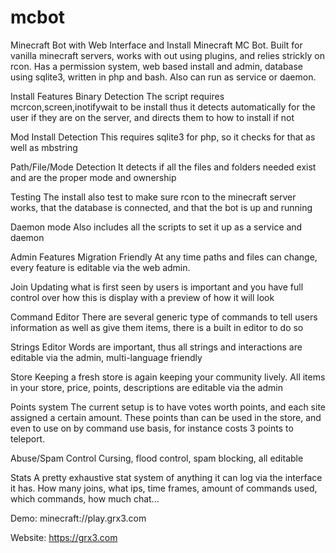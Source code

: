 # mcbot
Minecraft Bot with Web Interface and Install
Minecraft MC Bot. Built for vanilla minecraft servers, works with out using plugins, and relies strickly on rcon. Has a permission system, web based install and admin, database using sqlite3, written in php and bash. Also can run as service or daemon.

Install
Features
Binary Detection
The script requires mcrcon,screen,inotifywait to be install thus it detects automatically for the user if they are on the server, and directs them to how to install if not

Mod Install Detection
This requires sqlite3 for php, so it checks for that as well as mbstring

Path/File/Mode Detection
It detects if all the files and folders needed exist and are the proper mode and ownership

Testing
The install also test to make sure rcon to the minecraft server works, that the database is connected, and that the bot is up and running

Daemon mode
Also includes all the scripts to set it up as a service and daemon


Admin
Features
Migration Friendly
At any time paths and files can change, every feature is editable via the web admin.

Join
Updating what is first seen by users is important and you have full control over how this is display with a preview of how it will look

Command Editor
There are several generic type of commands to tell users information as well as give them items, there is a built in editor to do so

Strings Editor
Words are important, thus all strings and interactions are editable via the admin, multi-language friendly

Store
Keeping a fresh store is again keeping your community lively. All items in your store, price, points, descriptions are editable via the admin

Points system
The current setup is to have votes worth points, and each site assigned a certain amount. These points than can be used in the store, and even to use on by command use basis, for instance costs 3 points to teleport.

Abuse/Spam Control
Cursing, flood control, spam blocking, all editable

Stats
A pretty exhaustive stat system of anything it can log via the interface it has. How many joins, what ips, time frames, amount of commands used, which commands, how much chat...

Demo: minecraft://play.grx3.com

Website: https://grx3.com
